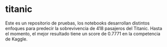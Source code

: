 # titanic  
Este es un repositorio de pruebas, los notebooks desarrollan distintos enfoques para predecir la sobrevivencia de 418 pasajeros del Titanic. Hasta el momento, el mejor resultado tiene un score de 0.7771 en la competencia de Kaggle. 
